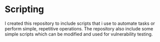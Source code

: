 # Scripting
I created this repository to include scripts that i use to automate tasks or perform simple, repetitive operations.
The repository also include some simple scripts which can be modified and used for vulnerability testing.  
